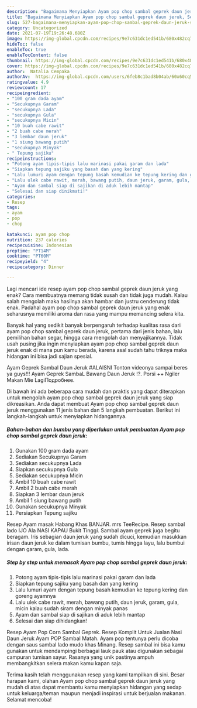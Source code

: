 ```yaml
---
description: "Bagaimana Menyiapkan Ayam pop chop sambal geprek daun jeruk, Sempurna"
title: "Bagaimana Menyiapkan Ayam pop chop sambal geprek daun jeruk, Sempurna"
slug: 527-bagaimana-menyiapkan-ayam-pop-chop-sambal-geprek-daun-jeruk-sempurna
category: Uncategorized
date: 2021-07-19T19:26:48.680Z
image: https://img-global.cpcdn.com/recipes/9e7c631dc1ed541b/680x482cq70/ayam-pop-chop-sambal-geprek-daun-jeruk-foto-resep-utama.jpg
hideToc: false
enableToc: true
enableTocContent: false
thumbnail: https://img-global.cpcdn.com/recipes/9e7c631dc1ed541b/680x482cq70/ayam-pop-chop-sambal-geprek-daun-jeruk-foto-resep-utama.jpg
cover: https://img-global.cpcdn.com/recipes/9e7c631dc1ed541b/680x482cq70/ayam-pop-chop-sambal-geprek-daun-jeruk-foto-resep-utama.jpg
author:  Natalia Cempaka
authorAv:  https://img-global.cpcdn.com/users/6feb8c1bad8b04ab/60x60cq50/avatar.jpg
ratingvalue: 4.9
reviewcount: 17
recipeingredient:
- "100 gram dada ayam"
- "Secukupnya Garam"
- "secukupnya Lada"
- "secukupnya Gula"
- "secukupnya Micin"
- "10 buah cabe rawit"
- "2 buah cabe merah"
- "3 lembar daun jeruk"
- "1 siung bawang putih"
- "secukupnya Minyak"
- " Tepung sajiku"
recipeinstructions:
- "Potong ayam tipis-tipis lalu marinasi pakai garam dan lada"
- "Siapkan tepung sajiku yang basah dan yang kering"
- "Lalu lumuri ayam dengan tepung basah kemudian ke tepung kering dan goreng ayamnya"
- "Lalu ulek cabe rawit, merah, bawang putih, daun jeruk, garam, gula, micin kalau sudah siram dengan minyak panas"
- "Ayam dan sambal siap di sajikan di aduk lebih mantap"
- "Selesai dan siap dinikmati!"
categories:
- Resep
tags:
- ayam
- pop
- chop

katakunci: ayam pop chop 
nutrition: 237 calories
recipecuisine: Indonesian
preptime: "PT14M"
cooktime: "PT60M"
recipeyield: "4"
recipecategory: Dinner

---
```



Lagi mencari ide resep ayam pop chop sambal geprek daun jeruk yang enak? Cara membuatnya memang tidak susah dan tidak juga mudah. Kalau salah mengolah maka hasilnya akan hambar dan justru cenderung tidak enak. Padahal ayam pop chop sambal geprek daun jeruk yang enak seharusnya memiliki aroma dan rasa yang mampu memancing selera kita.


Banyak hal yang sedikit banyak berpengaruh terhadap kualitas rasa dari ayam pop chop sambal geprek daun jeruk, pertama dari jenis bahan, lalu pemilihan bahan segar, hingga cara mengolah dan menyajikannya. Tidak usah pusing jika ingin menyiapkan ayam pop chop sambal geprek daun jeruk enak di mana pun kamu berada, karena asal sudah tahu triknya maka hidangan ini bisa jadi sajian spesial.

Ayam Geprek Sambal Daun Jeruk #ALAISNI Tonton videonya sampai beres ya guys!!! Ayam Geprek SambaL Bawang Daun Jeruk ⁉. Porsi ++ Ngiler Makan Mie LagiПодробнее.


Di bawah ini ada beberapa cara mudah dan praktis yang dapat diterapkan untuk mengolah ayam pop chop sambal geprek daun jeruk yang siap dikreasikan. Anda dapat membuat Ayam pop chop sambal geprek daun jeruk menggunakan 11 jenis bahan dan 5 langkah pembuatan. Berikut ini langkah-langkah untuk menyiapkan hidangannya.

<!--inarticleads1-->

##### Bahan-bahan dan bumbu yang diperlukan untuk pembuatan Ayam pop chop sambal geprek daun jeruk:

1. Gunakan 100 gram dada ayam
1. Sediakan Secukupnya Garam
1. Sediakan secukupnya Lada
1. Siapkan secukupnya Gula
1. Sediakan secukupnya Micin
1. Ambil 10 buah cabe rawit
1. Ambil 2 buah cabe merah
1. Siapkan 3 lembar daun jeruk
1. Ambil 1 siung bawang putih
1. Gunakan secukupnya Minyak
1. Persiapkan  Tepung sajiku


Resep Ayam masak Habang Khas BANJAR. mrs TeeRecipe. Resep sambal lado IJO Ala NASI KAPAU Bukit Tinggi. Sambal ayam geprek juga begitu beragam. Iris sebagian daun jeruk yang sudah dicuci, kemudian masukkan irisan daun jeruk ke dalam tumisan bumbu, tumis hingga layu, lalu bumbui dengan garam, gula, lada. 

<!--inarticleads2-->

##### Step by step untuk memasak Ayam pop chop sambal geprek daun jeruk:

1. Potong ayam tipis-tipis lalu marinasi pakai garam dan lada
1. Siapkan tepung sajiku yang basah dan yang kering
1. Lalu lumuri ayam dengan tepung basah kemudian ke tepung kering dan goreng ayamnya
1. Lalu ulek cabe rawit, merah, bawang putih, daun jeruk, garam, gula, micin kalau sudah siram dengan minyak panas
1. Ayam dan sambal siap di sajikan di aduk lebih mantap
1. Selesai dan siap dihidangkan!

Resep Ayam Pop Corn Sambal Geprek. Resep Komplit Untuk Jualan Nasi Daun Jeruk Ayam POP Sambal Matah. Ayam pop tentunya perlu dicoba dengan saus sambal lado mudo khas Minang. Resep sambal ini bisa kamu gunakan untuk mendampingi berbagai lauk pauk atau digunakan sebagai campuran tumisan sayur. Rasanya yang unik pastinya ampuh membangkitkan selera makan kamu kapan saja. 

Terima kasih telah menggunakan resep yang kami tampilkan di sini. Besar harapan kami, olahan Ayam pop chop sambal geprek daun jeruk yang mudah di atas dapat membantu kamu menyiapkan hidangan yang sedap untuk keluarga/teman maupun menjadi inspirasi untuk berjualan makanan. Selamat mencoba!
